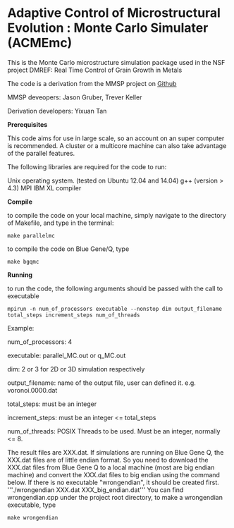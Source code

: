 # Adaptive Control of Microstructural Evolution : Monte Carlo Simulater (ACMEmc) 

This is the Monte Carlo microstructure simulation package used in the NSF project DMREF: Real Time Control of Grain Growth in Metals

The code is a derivation from the MMSP project on [Github](https://github.com/tkphd/mmsp)

MMSP deveopers: Jason Gruber, Trever Keller

Derivation developers: Yixuan Tan



**Prerequisites**

This code aims for use in large scale, so an account on an super computer is recommended. A cluster or a multicore machine can also take advantage of the parallel features.

The following libraries are required for the code to run:

Unix operating system. (tested on Ubuntu 12.04 and 14.04)
g++ (version > 4.3)
MPI
IBM XL compiler


**Compile**

to compile the code on your local machine, simply navigate to the directory of Makefile, and type in the terminal:
```
make parallelmc
```

to compile the code on Blue Gene/Q, type
```
make bgqmc
```


**Running**

to run the code, the following arguments should be passed with the call to executable
```
mpirun -n num_of_processors executable --nonstop dim output_filename total_steps increment_steps num_of_threads
```

Example:

num_of_processors: 4

executable: parallel_MC.out or q_MC.out

dim: 2 or 3 for 2D or 3D simulation respectively

output_filename: name of the output file, user can defined it. e.g. voronoi.0000.dat

total_steps: must be an integer

increment_steps: must be an integer <= total_steps

num_of_threads: POSIX Threads to be used. Must be an integer, normally <= 8.

The result files are XXX.dat. If simulations are running on Blue Gene Q, the XXX.dat files are of little endian format. So you need to download the XXX.dat files from Blue Gene Q to a local machine (most are big endian machine) and convert the XXX.dat files to big endian using the command below. If there is no executable "wrongendian", it should be created first.
'''./wrongendian XXX.dat XXX_big_endian.dat'''
You can find wrongendian.cpp under the project root directory, to make a wrongendian executable, type
```
make wrongendian
```
